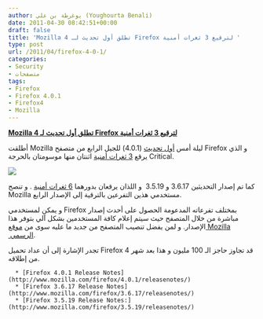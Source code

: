 ```yaml
---
author: يوغرطة بن علي (Youghourta Benali)
date: 2011-04-30 08:42:51+00:00
draft: false
title: 'Mozilla تطلق أول تحديث لـ 4 Firefox لترقيع 3 ثغرات أمنية '
type: post
url: /2011/04/firefox-4-0-1/
categories:
- Security
- متصفحات
tags:
- Firefox
- Firefox 4.0.1
- Firefox4
- Mozilla
---
```


**[Mozilla تطلق أول تحديث لـ 4 Firefox لترقيع 3 ثغرات أمنية]( http://www.it-scoop.com/2011/04/firefox-4-0-1/)**


أطلقت Mozilla ليلة أمس [أول تحديث](http://www.mozilla.com/en-US/firefox/4.0.1/releasenotes/) (4.0.1) للجيل الرابع من متصفح Firefox و الذي يرقع [3 ثغرات أمنية](http://www.mozilla.org/security/known-vulnerabilities/firefox40.html#firefox4.0.1) اثنتان منها موسومتان بالحرجة Critical.


[![](http://www.it-scoop.com/wp-content/uploads/2011/04/Mozilla-Firefox4.jpg)
](http://www.it-scoop.com/2011/04/firefox-4-0-1/)


كما تم إصدار التحديثين 3.6.17 و 3.5.19  و اللذان يرقعان بدورهما [6 ثغرات أمنية](http://www.mozilla.org/security/known-vulnerabilities/firefox36.html#firefox3.6.17) . و تنصح Mozilla مستخدمي هذين التفرعين بالترقية إلى الإصدار الرابع.

و يمكن لمستخدمي Firefox بمختلف تفرعاته المدعومة الحصول على أحدث إصدار مباشرة من خلال المتصفح حيث سيتم إعلام كافة المستخدمين بشكل آلي بتوفر هذا الإصدار. و لمن يفضل تنصيب المتصفح من جديد ما عليه سوى من [موقع Mozilla  الرسمي](http://www.mozilla.com/).

تجدر الإشارة إلى أن عداد تحميل Firefox 4 قد تجاوز حاجز الـ 100 مليون و هذا بعد شهر من إطلاقه.



	  * [Firefox 4.0.1 Release Notes](http://www.mozilla.com/firefox/4.0.1/releasenotes/)
	  * [Firefox 3.6.17 Release Notes](http://www.mozilla.com/firefox/3.6.17/releasenotes/)
	  * [Firefox 3.5.19 Release Notes:](http://www.mozilla.com/firefox/3.5.19/releasenotes/)




